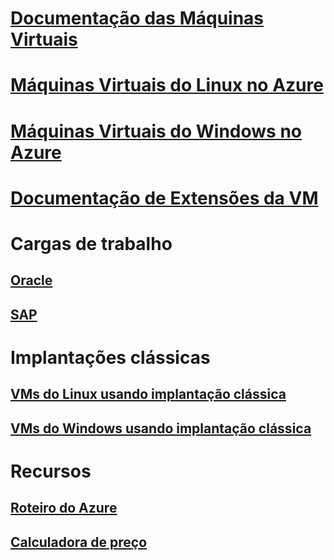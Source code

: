 # [Documentação das Máquinas Virtuais](index.md)

# [Máquinas Virtuais do Linux no Azure](linux/overview.md)
# [Máquinas Virtuais do Windows no Azure](windows/overview.md)
# [Documentação de Extensões da VM](extensions/overview.md)
# Cargas de trabalho
## [Oracle](workloads/oracle/oracle-considerations.md)
## [SAP](workloads/sap/get-started.md)
# Implantações clássicas
## [VMs do Linux usando implantação clássica](linux/overview.md?toc=%2fazure%2fvirtual-machines%2flinux%2fclassic%2ftoc.json)
## [VMs do Windows usando implantação clássica](windows/overview.md?toc=%2fazure%2fvirtual-machines%2fwindows%2fclassic%2ftoc.json)
# Recursos
## [Roteiro do Azure](https://azure.microsoft.com/roadmap/?category=compute)
## [Calculadora de preço](https://azure.microsoft.com/pricing/calculator/)
